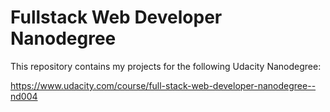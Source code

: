# Fullstack Web Developer Nanodegree

This repository contains my projects for the following Udacity Nanodegree:

https://www.udacity.com/course/full-stack-web-developer-nanodegree--nd004
